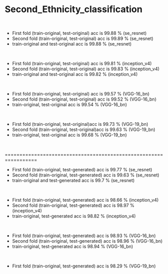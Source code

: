# Second_Ethnicity_classification
<br/>

* First fold (train-original, test-original) acc is 99.88 % (se_resnet)
* Second fold (train-original, test-original) acc is 99.89 % (se_resnet)
* train-original and test-original acc is 99.88 % (se_resnet)
<br/>

* First fold (train-original, test-original) acc is 99.81 % (inception_v4)
* Second fold (train-original, test-original) acc is 99.83 % (inception_v4)
* train-original and test-original acc is 99.82 % (inception_v4)
<br/>

* First fold (train-original, test-original) acc is 99.57 % (VGG-16_bn)
* Second fold (train-original, test-original) acc is 99.52 % (VGG-16_bn)
* train-original, test-original acc is 99.54 % (VGG-16_bn)
<br/>

* First fold (train-original, test-original)acc is 99.73 % (VGG-19_bn)
* Second fold (train-original, test-original)acc is 99.63 % (VGG-19_bn)
* train-original, test-original acc is 99.68 % (VGG-19_bn)
<br/>

=================================================================
* First fold (train-original, test-generated) acc is 99.77 % (se_resnet)
* Second fold (train-original, test-generated) acc is 99.63 % (se_resnet)
* train-original and test-generated acc is 99.7 % (se_resnet)
<br/>

* First fold (train-original, test-generated) acc is 98.66 % (inception_v4)
* Second fold (train-original, test-generated) acc is 98.97 % (inception_v4)
* train-original, test-generated acc is 98.82 % (inception_v4)
<br/>

* First fold (train-original, test-generated) acc is 98.93 % (VGG-16_bn)
* Second fold (train-original, test-generated) acc is 98.96 % (VGG-16_bn)
* train-original, test-generated acc is 98.94 % (VGG-16_bn)
<br/>

* First fold (train-original, test-generated) acc is 98.29 % (VGG-19_bn)
